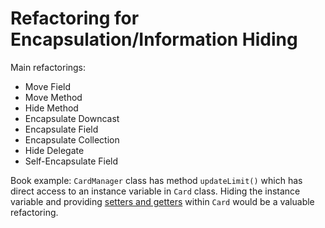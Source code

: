 # Refactoring for Encapsulation/Information Hiding

Main refactorings:
  - Move Field
  - Move Method
  - Hide Method
  - Encapsulate Downcast
  - Encapsulate Field
  - Encapsulate Collection
  - Hide Delegate
  - Self-Encapsulate Field

Book example: `CardManager` class has method `updateLimit()` which has direct access to an instance variable in `Card` class. Hiding the instance variable and providing [setters and getters](/5/5.4.md#accessors-and-mutators) within `Card` would be a valuable refactoring.
